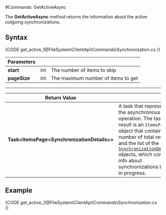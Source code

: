 #Commands: GetActiveAsync

The **GetActiveAsync** method returns the information about the active outgoing synchronizations.

## Syntax

{CODE get_active_1@FileSystem\ClientApi\Commands\Synchronization.cs /}

| Parameters | | |
| ------------- | ------------- | ----- |
| **start** | int | The number of items to skip |
| **pageSize** | int | The maximum number of items to get |

<hr />

| Return Value | |
| ------------- | ------------- |
| **Task&lt;ItemsPage&lt;SynchronizationDetails&gt;&gt;** | A task that represents the asynchronous operation. The task result is an `ItemsPage` object that contains the number of total results and the list of the [`SynchronizationDetails`](../../../../../glossary/synchronization-details) objects, which contains info about synchronizations being in progress. |


## Example

{CODE get_active_2@FileSystem\ClientApi\Commands\Synchronization.cs /}
